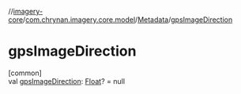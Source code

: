 //[imagery-core](../../../index.md)/[com.chrynan.imagery.core.model](../index.md)/[Metadata](index.md)/[gpsImageDirection](gps-image-direction.md)

# gpsImageDirection

[common]\
val [gpsImageDirection](gps-image-direction.md): [Float](https://kotlinlang.org/api/latest/jvm/stdlib/kotlin/-float/index.html)? = null
